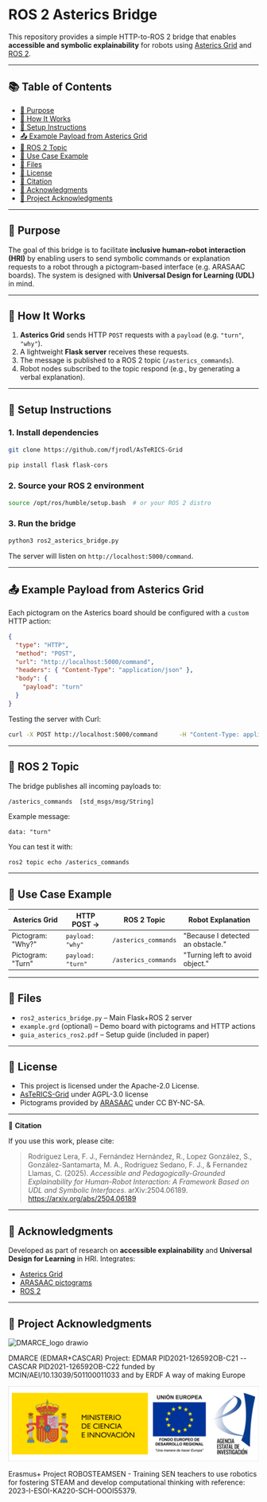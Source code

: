 # ROS 2 Asterics Bridge

This repository provides a simple HTTP-to-ROS 2 bridge that enables **accessible and symbolic explainability** for robots using [Asterics Grid](https://grid.asterics.eu) and [ROS 2](https://docs.ros.org).

---

## 📚 Table of Contents

- [🧠 Purpose](#-purpose)
- [🚀 How It Works](#-how-it-works)
- [🔧 Setup Instructions](#-setup-instructions)
- [📤 Example Payload from Asterics Grid](#-example-payload-from-asterics-grid)
- [📡 ROS 2 Topic](#-ros-2-topic)
- [🧩 Use Case Example](#-use-case-example)
- [🧱 Files](#-files)
- [📜 License](#-license)
- [📖 Citation](#-citation)
- [🤝 Acknowledgments](#-acknowledgments)
- [🤝 Project Acknowledgments](#-project-acknowledgments)

---

## 🧠 Purpose

The goal of this bridge is to facilitate **inclusive human–robot interaction (HRI)** by enabling users to send symbolic commands or explanation requests to a robot through a pictogram-based interface (e.g. ARASAAC boards). The system is designed with **Universal Design for Learning (UDL)** in mind.

---

## 🚀 How It Works

1. **Asterics Grid** sends HTTP `POST` requests with a `payload` (e.g. `"turn"`, `"why"`).
2. A lightweight **Flask server** receives these requests.
3. The message is published to a ROS 2 topic (`/asterics_commands`).
4. Robot nodes subscribed to the topic respond (e.g., by generating a verbal explanation).

---

## 🔧 Setup Instructions

### 1. Install dependencies

```bash
git clone https://github.com/fjrodl/AsTeRICS-Grid
```


```bash
pip install flask flask-cors
```

### 2. Source your ROS 2 environment

```bash
source /opt/ros/humble/setup.bash  # or your ROS 2 distro
```

### 3. Run the bridge

```bash
python3 ros2_asterics_bridge.py
```

The server will listen on `http://localhost:5000/command`.

---

## 📤 Example Payload from Asterics Grid

Each pictogram on the Asterics board should be configured with a `custom` HTTP action:

```json
{
  "type": "HTTP",
  "method": "POST",
  "url": "http://localhost:5000/command",
  "headers": { "Content-Type": "application/json" },
  "body": {
    "payload": "turn"
  }
}
```

Testing the server with Curl:

```bash
curl -X POST http://localhost:5000/command      -H "Content-Type: application/json"      -d '{"payload": "turn"}'
```

---

## 📡 ROS 2 Topic

The bridge publishes all incoming payloads to:

```
/asterics_commands  [std_msgs/msg/String]
```

Example message:
```
data: "turn"
```

You can test it with:

```bash
ros2 topic echo /asterics_commands
```

---

## 🧩 Use Case Example

| Asterics Grid         | HTTP POST →         | ROS 2 Topic          | Robot Explanation       |
|-----------------------|---------------------|-----------------------|--------------------------|
| Pictogram: "Why?"     | `payload: "why"`    | `/asterics_commands` | "Because I detected an obstacle." |
| Pictogram: "Turn"     | `payload: "turn"`   | `/asterics_commands` | "Turning left to avoid object."   |

---

## 🧱 Files

- `ros2_asterics_bridge.py` – Main Flask+ROS 2 server
- `example.grd` (optional) – Demo board with pictograms and HTTP actions
- `guia_asterics_ros2.pdf` – Setup guide (included in paper)

---

## 📜 License

- This project is licensed under the  Apache-2.0 License.
- [AsTeRICS-Grid](https://github.com/fjrodl/AsTeRICS-Grid) under  AGPL-3.0 license 
- Pictograms provided by [ARASAAC](https://arasaac.org) under CC BY-NC-SA.

---

📖 **Citation**

If you use this work, please cite:

> Rodríguez Lera, F. J., Fernández Hernández, R., Lopez González, S., González-Santamarta, M. A., Rodríguez Sedano, F. J., & Fernandez Llamas, C. (2025). *Accessible and Pedagogically-Grounded Explainability for Human-Robot Interaction: A Framework Based on UDL and Symbolic Interfaces*. arXiv:2504.06189. https://arxiv.org/abs/2504.06189

---

## 🤝 Acknowledgments

Developed as part of research on **accessible explainability** and **Universal Design for Learning** in HRI. Integrates:

- [Asterics Grid](https://grid.asterics.eu)
- [ARASAAC pictograms](https://arasaac.org)
- [ROS 2](https://www.ros.org)

---

## 🤝 Project Acknowledgments


![DMARCE_logo drawio](https://user-images.githubusercontent.com/3810011/192087445-9aa45366-1fec-41f5-a7c9-fa612901ecd9.png)


DMARCE (EDMAR+CASCAR) Project: EDMAR PID2021-126592OB-C21 -- CASCAR PID2021-126592OB-C22 funded by MCIN/AEI/10.13039/501100011033 and by ERDF A way of making Europe 

![DMARCE_EU eu_logo](https://raw.githubusercontent.com/DMARCE-PROJECT/DMARCE-PROJECT.github.io/main/logos/micin-uefeder-aei.png)


Erasmus+ Project ROBOSTEAMSEN - Training SEN teachers to use robotics for fostering STEAM and develop computational thinking with reference: 2023-I-ESOI-KA220-SCH-OOOI55379.

